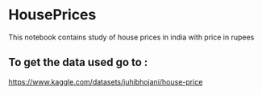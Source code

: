 # HousePrices
This notebook contains study of house prices in india with price in rupees
## To get the data used go to :
https://www.kaggle.com/datasets/juhibhojani/house-price
